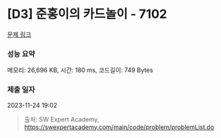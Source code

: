 # [D3] 준홍이의 카드놀이 - 7102 

[문제 링크](https://swexpertacademy.com/main/code/problem/problemDetail.do?contestProbId=AWkIlHWqBYcDFAXC) 

### 성능 요약

메모리: 26,696 KB, 시간: 180 ms, 코드길이: 749 Bytes

### 제출 일자

2023-11-24 19:02



> 출처: SW Expert Academy, https://swexpertacademy.com/main/code/problem/problemList.do